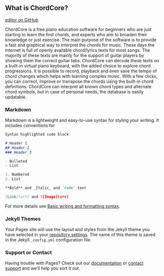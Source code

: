 ## What is ChordCore?

 [editor on GitHub](https://github.com/chordcore/chordcore.github.io/edit/main/README.md) 

ChordCore is a free piano education software for beginners who are just starting to learn the first chords, and experts who aim to broaden their knowledge or just exercise. The main purpose of the software is to provide a fast and graphical way to interpret the chords for music. These days the internet is full of openly available chord/lyrics texts for most songs. The majority of these texts are mainly for the support of guitar players by showing them the correct guitar tabs. ChordCore can decode these texts on a built-in virtual piano keyboard, with the added choice to explore chord progressions. It is possible to record, playback and even save the tempo of chord changes which helps with learning complex music. With a few clicks, you can correct, improve or transpose the chords using the built-in chord definitions. ChordCore can interpret all known chord types and alternate chord symbols, but in case of personal needs, the database is easily updatable.

### Markdown

Markdown is a lightweight and easy-to-use syntax for styling your writing. It includes conventions for

```markdown
Syntax highlighted code block

# Header 1
## Header 2
### Header 3

- Bulleted
- List

1. Numbered
2. List

**Bold** and _Italic_ and `Code` text

[Link](url) and ![Image](src)
```

For more details see [Basic writing and formatting syntax](https://docs.github.com/en/github/writing-on-github/getting-started-with-writing-and-formatting-on-github/basic-writing-and-formatting-syntax).

### Jekyll Themes

Your Pages site will use the layout and styles from the Jekyll theme you have selected in your [repository settings](https://github.com/chordcore/chordcore.github.io/settings/pages). The name of this theme is saved in the Jekyll `_config.yml` configuration file.

### Support or Contact

Having trouble with Pages? Check out our [documentation](https://docs.github.com/categories/github-pages-basics/) or [contact support](https://support.github.com/contact) and we’ll help you sort it out.
